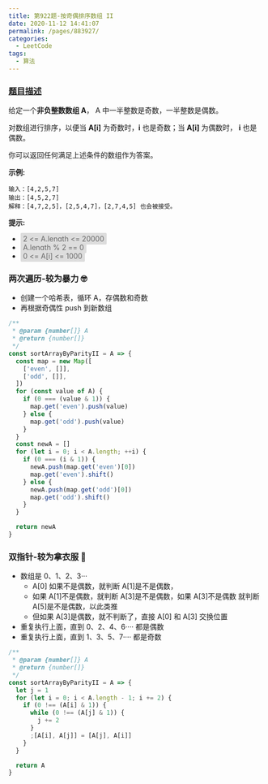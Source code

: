 ```yaml
---
title: 第922题-按奇偶排序数组 II
date: 2020-11-12 14:41:07
permalink: /pages/883927/
categories:
  - LeetCode
tags:
  - 算法
---
```


### [题目描述](https://leetcode-cn.com/problems/sort-array-by-parity-ii/)

给定一个**非负整数数组 A**， A 中一半整数是奇数，一半整数是偶数。

对数组进行排序，以便当 **A[i]** 为奇数时，**i** 也是奇数；当 **A[i]** 为偶数时， **i** 也是偶数。

你可以返回任何满足上述条件的数组作为答案。

<!-- more -->

**示例:**

```
输入：[4,2,5,7]
输出：[4,5,2,7]
解释：[4,7,2,5]，[2,5,4,7]，[2,7,4,5] 也会被接受。
```

**提示:**

- <span style="background: #ddd; color: #666; padding: 3px 5px; border-radius: 2px;">2 <= A.length <= 20000</span>
- <span style="background: #ddd; color: #666; padding: 3px 5px; border-radius: 2px;">A.length % 2 == 0</span>
- <span style="background: #ddd; color: #666; padding: 3px 5px; border-radius: 2px;">0 <= A[i] <= 1000</span>

### 两次遍历-较为暴力 🤓

- 创建一个哈希表，循环 A，存偶数和奇数
- 再根据奇偶性 push 到新数组

```JavaScript
/**
 * @param {number[]} A
 * @return {number[]}
 */
const sortArrayByParityII = A => {
  const map = new Map([
    ['even', []],
    ['odd', []],
  ])
  for (const value of A) {
    if (0 === (value & 1)) {
      map.get('even').push(value)
    } else {
      map.get('odd').push(value)
    }
  }
  const newA = []
  for (let i = 0; i < A.length; ++i) {
    if (0 === (i & 1)) {
      newA.push(map.get('even')[0])
      map.get('even').shift()
    } else {
      newA.push(map.get('odd')[0])
      map.get('odd').shift()
    }
  }

  return newA
}
```

### 双指针-较为拿衣服 👶

- 数组是 0、1、2、3···
  - A[0] 如果不是偶数，就判断 A[1]是不是偶数，
  - 如果 A[1]不是偶数，就判断 A[3]是不是偶数，如果 A[3]不是偶数 就判断 A[5]是不是偶数，以此类推
  - 但如果 A[3]是偶数，就不判断了，直接 A[0] 和 A[3] 交换位置
- 重复执行上面，直到 0、2、4、6···· 都是偶数
- 重复执行上面，直到 1、3、5、7···· 都是奇数

```JavaScript
/**
 * @param {number[]} A
 * @return {number[]}
 */
const sortArrayByParityII = A => {
  let j = 1
  for (let i = 0; i < A.length - 1; i += 2) {
    if (0 !== (A[i] & 1)) {
      while (0 !== (A[j] & 1)) {
        j += 2
      }
      ;[A[i], A[j]] = [A[j], A[i]]
    }
  }

  return A
}
```
